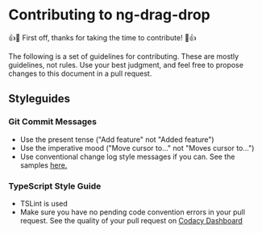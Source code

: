 # Contributing to ng-drag-drop

:+1::tada: First off, thanks for taking the time to contribute! :tada::+1:

The following is a set of guidelines for contributing. These are mostly guidelines, not rules. 
Use your best judgment, and feel free to propose changes to this document in a pull request.

## Styleguides

### Git Commit Messages

* Use the present tense ("Add feature" not "Added feature")
* Use the imperative mood ("Move cursor to..." not "Moves cursor to...")
* Use conventional change log style messages if you can. See the samples [here.](https://github.com/conventional-changelog-archived-repos/conventional-changelog-angular/blob/master/convention.md)

### TypeScript Style Guide

* TSLint is used
* Make sure you have no pending code convention errors in your pull request. See the quality of your pull request on [Codacy Dashboard](https://www.codacy.com/app/orehman/ng-drag-drop/pullRequests)

